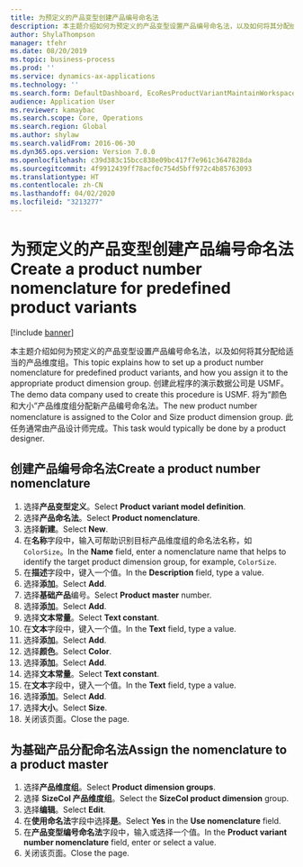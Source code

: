 ```yaml
---
title: 为预定义的产品变型创建产品编号命名法
description: 本主题介绍如何为预定义的产品变型设置产品编号命名法，以及如何将其分配给适当的产品维度组。
author: ShylaThompson
manager: tfehr
ms.date: 08/20/2019
ms.topic: business-process
ms.prod: ''
ms.service: dynamics-ax-applications
ms.technology: ''
ms.search.form: DefaultDashboard, EcoResProductVariantMaintainWorkspace, EcoResNomenclature, EcoResProductDimensionGroup
audience: Application User
ms.reviewer: kamaybac
ms.search.scope: Core, Operations
ms.search.region: Global
ms.author: shylaw
ms.search.validFrom: 2016-06-30
ms.dyn365.ops.version: Version 7.0.0
ms.openlocfilehash: c39d383c15bcc838e09bc417f7e961c3647828da
ms.sourcegitcommit: 4f9912439ff78acf0c754d5bff972c4b85763093
ms.translationtype: HT
ms.contentlocale: zh-CN
ms.lasthandoff: 04/02/2020
ms.locfileid: "3213277"
---
```

# <a name="create-a-product-number-nomenclature-for-predefined-product-variants"></a><span data-ttu-id="f434d-103">为预定义的产品变型创建产品编号命名法</span><span class="sxs-lookup"><span data-stu-id="f434d-103">Create a product number nomenclature for predefined product variants</span></span>

[!include [banner](../../includes/banner.md)]

<span data-ttu-id="f434d-104">本主题介绍如何为预定义的产品变型设置产品编号命名法，以及如何将其分配给适当的产品维度组。</span><span class="sxs-lookup"><span data-stu-id="f434d-104">This topic explains how to set up a product number nomenclature for predefined product variants, and how you assign it to the appropriate product dimension group.</span></span> <span data-ttu-id="f434d-105">创建此程序的演示数据公司是 USMF。</span><span class="sxs-lookup"><span data-stu-id="f434d-105">The demo data company used to create this procedure is USMF.</span></span> <span data-ttu-id="f434d-106">将为“颜色和大小”产品维度组分配新产品编号命名法。</span><span class="sxs-lookup"><span data-stu-id="f434d-106">The new product number nomenclature is assigned to the Color and Size product dimension group.</span></span> <span data-ttu-id="f434d-107">此任务通常由产品设计师完成。</span><span class="sxs-lookup"><span data-stu-id="f434d-107">This task would typically be done by a product designer.</span></span>


## <a name="create-a-product-number-nomenclature"></a><span data-ttu-id="f434d-108">创建产品编号命名法</span><span class="sxs-lookup"><span data-stu-id="f434d-108">Create a product number nomenclature</span></span>
1. <span data-ttu-id="f434d-109">选择**产品变型定义**。</span><span class="sxs-lookup"><span data-stu-id="f434d-109">Select **Product variant model definition**.</span></span>
2. <span data-ttu-id="f434d-110">选择**产品命名法**。</span><span class="sxs-lookup"><span data-stu-id="f434d-110">Select **Product nomenclature**.</span></span>
3. <span data-ttu-id="f434d-111">选择**新建**。</span><span class="sxs-lookup"><span data-stu-id="f434d-111">Select **New**.</span></span>
4. <span data-ttu-id="f434d-112">在**名称**字段中，输入可帮助识别目标产品维度组的命名法名称，如 `ColorSize`。</span><span class="sxs-lookup"><span data-stu-id="f434d-112">In the **Name** field, enter a nomenclature name that helps to identify the target product dimension group, for example, `ColorSize`.</span></span>
5. <span data-ttu-id="f434d-113">在**描述**字段中，键入一个值。</span><span class="sxs-lookup"><span data-stu-id="f434d-113">In the **Description** field, type a value.</span></span>
6. <span data-ttu-id="f434d-114">选择**添加**。</span><span class="sxs-lookup"><span data-stu-id="f434d-114">Select **Add**.</span></span>
7. <span data-ttu-id="f434d-115">选择**基础产品**编号。</span><span class="sxs-lookup"><span data-stu-id="f434d-115">Select **Product master** number.</span></span>
8. <span data-ttu-id="f434d-116">选择**添加**。</span><span class="sxs-lookup"><span data-stu-id="f434d-116">Select **Add**.</span></span>
9. <span data-ttu-id="f434d-117">选择**文本常量**。</span><span class="sxs-lookup"><span data-stu-id="f434d-117">Select **Text constant**.</span></span>
10. <span data-ttu-id="f434d-118">在**文本**字段中，键入一个值。</span><span class="sxs-lookup"><span data-stu-id="f434d-118">In the **Text** field, type a value.</span></span>
11. <span data-ttu-id="f434d-119">选择**添加**。</span><span class="sxs-lookup"><span data-stu-id="f434d-119">Select **Add**.</span></span>
12. <span data-ttu-id="f434d-120">选择**颜色**。</span><span class="sxs-lookup"><span data-stu-id="f434d-120">Select **Color**.</span></span>
13. <span data-ttu-id="f434d-121">选择**添加**。</span><span class="sxs-lookup"><span data-stu-id="f434d-121">Select **Add**.</span></span>
14. <span data-ttu-id="f434d-122">选择**文本常量**。</span><span class="sxs-lookup"><span data-stu-id="f434d-122">Select **Text constant**.</span></span>
15. <span data-ttu-id="f434d-123">在**文本**字段中，键入一个值。</span><span class="sxs-lookup"><span data-stu-id="f434d-123">In the **Text** field, type a value.</span></span>
16. <span data-ttu-id="f434d-124">选择**添加**。</span><span class="sxs-lookup"><span data-stu-id="f434d-124">Select **Add**.</span></span>
17. <span data-ttu-id="f434d-125">选择**大小**。</span><span class="sxs-lookup"><span data-stu-id="f434d-125">Select **Size**.</span></span>
18. <span data-ttu-id="f434d-126">关闭该页面。</span><span class="sxs-lookup"><span data-stu-id="f434d-126">Close the page.</span></span>

## <a name="assign-the-nomenclature-to-a-product-master"></a><span data-ttu-id="f434d-127">为基础产品分配命名法</span><span class="sxs-lookup"><span data-stu-id="f434d-127">Assign the nomenclature to a product master</span></span>
1. <span data-ttu-id="f434d-128">选择**产品维度组**。</span><span class="sxs-lookup"><span data-stu-id="f434d-128">Select **Product dimension groups**.</span></span>
2. <span data-ttu-id="f434d-129">选择 **SizeCol 产品维度组**。</span><span class="sxs-lookup"><span data-stu-id="f434d-129">Select the **SizeCol product dimension** group.</span></span>
3. <span data-ttu-id="f434d-130">选择**编辑**。</span><span class="sxs-lookup"><span data-stu-id="f434d-130">Select **Edit**.</span></span>
4. <span data-ttu-id="f434d-131">在**使用命名法**字段中选择**是**。</span><span class="sxs-lookup"><span data-stu-id="f434d-131">Select **Yes** in the **Use nomenclature** field.</span></span>
5. <span data-ttu-id="f434d-132">在**产品变型编号命名法**字段中，输入或选择一个值。</span><span class="sxs-lookup"><span data-stu-id="f434d-132">In the **Product variant number nomenclature** field, enter or select a value.</span></span>
6. <span data-ttu-id="f434d-133">关闭该页面。</span><span class="sxs-lookup"><span data-stu-id="f434d-133">Close the page.</span></span>

